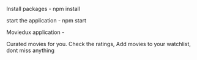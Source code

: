 Install packages - npm install

start the application - npm start


Moviedux application - 

Curated movies for you. Check the ratings, Add movies to your watchlist, dont miss anything
